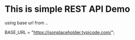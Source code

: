 # This is simple REST API Demo  
 using  base url from ..

 BASE_URL = "https://jsonplaceholder.typicode.com/";
 

